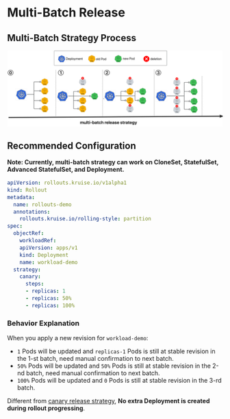 # Multi-Batch Release

## Multi-Batch Strategy Process
![ab](../../static/img/rollouts/multi-batch.jpg)

## Recommended Configuration
**Note: Currently, multi-batch strategy can work on CloneSet, StatefulSet, Advanced StatefulSet, and Deployment.**

```YAML
apiVersion: rollouts.kruise.io/v1alpha1
kind: Rollout
metadata:
  name: rollouts-demo
  annotations:
    rollouts.kruise.io/rolling-style: partition
spec:
  objectRef:
    workloadRef:
    apiVersion: apps/v1
    kind: Deployment
    name: workload-demo
  strategy:
    canary:
      steps:
      - replicas: 1
      - replicas: 50%
      - replicas: 100%
```

### Behavior Explanation
When you apply a new revision for `workload-demo`:
- `1` Pods will be updated and `replicas-1` Pods is still at stable revision in the 1-st batch, need manual confirmation to next batch.
- `50%` Pods will be updated and `50%` Pods is still at stable revision in the 2-nd batch, need manual confirmation to next batch.
- `100%` Pods will be updated and `0` Pods is still at stable revision in the 3-rd batch.

Different from [canary release strategy](strategy-canary-update.md), **No extra Deployment is created during rollout progressing**.
